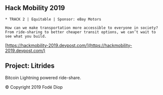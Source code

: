 ## Hack Mobility 2019
    * TRACK 2 | Equitable | Sponsor: eBay Motors
```
How can we make transportation more accessible to everyone in society? 
From ride-sharing to better cheaper transit options, we can’t wait to see what you build.
```
[https://hackmobility-2019.devpost.com/](https://hackmobility-2019.devpost.com/)

## Project: Litrides
Bitcoin Lightning powered ride-share.

© Copyright 2019 Fodé Diop
